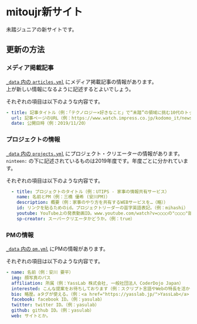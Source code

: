 # mitoujr新サイト
未踏ジュニアの新サイトです。

## 更新の方法
### メディア掲載記事
[`_data` 内の `articles.yml`](https://github.com/yuki384/new-mitoujr/blob/master/_data/articles.yml) にメディア掲載記事の情報があります。  
上が新しい情報になるように記述するとよいでしょう。

それぞれの項目は以下のような内容です。
```yml
- title: 記事タイトル（例：「テクノロジー×好きなこと」で“未踏”の領域に挑む10代のトップクリエーターたち (こどもとIT)）
  url: 記事ページのURL（例：https://www.watch.impress.co.jp/kodomo_it/news/1219499.html）
  date: 公開日時（例：2019/11/20）
 ```

### プロジェクトの情報
[`_data` 内の `projects.yml`](https://github.com/yuki384/new-mitoujr/blob/master/_data/projects.yml) にプロジェクト・クリエーターの情報があります。  
`ninteen:` の下に記述されているものは2019年度です。年度ごとに分かれています。  

それぞれの項目は以下のような内容です。
```yml
  - title: プロジェクトのタイトル（例：UTIPS - 家事の情報共有サービス）
    name: 名前とPM（例：三橋 優希 (安川PM)）
    description: 概要（例：家事のやり方を共有するWEBサービスを…（略））
    id: リンクを貼るためのid。プロジェクトリーダーの苗字英語表記。（例：mihashi）
    youtube: YouTube上の発表動画ID。www.youtube.com/watch?v=○○○○の"○○○○"部分。（例：t8kpeE_sNB0）
    sp-creator: スーパークリエータかどうか。（例：true）
```

### PMの情報
[`_data` 内の `pm.yml`](https://github.com/yuki384/new-mitoujr/blob/master/_data/pm.yml) にPMの情報があります。 

それぞれの項目は以下のような内容です。
```yml
- name: 名前（例：安川 要平）
  img: 顔写真のパス
  affiliation: 所属（例：YassLab 株式会社, 一般社団法人 CoderDojo Japan）
  interested: こんな提案をお待ちしております（例：スクリプト言語やWebの特長を活かした…（略））
  bio: 略歴。aタグが使える。（例：<a href="https://yasslab.jp/">YassLab</a> 代表取締役…（略））
  facebook: facebook ID。（例：yasulab）
  twitter: twitter ID。（例：yasulab）
  github: github ID。（例：yasulab）
  web: サイトとか。
 ```
 
 
